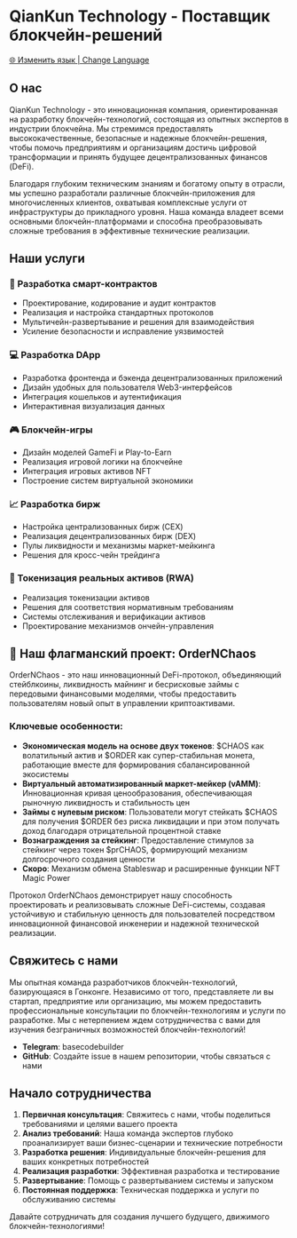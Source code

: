 # QianKun Technology - Поставщик блокчейн-решений

[🌐 Изменить язык | Change Language](LANGUAGE.md)

## О нас

QianKun Technology - это инновационная компания, ориентированная на разработку блокчейн-технологий, состоящая из опытных экспертов в индустрии блокчейна. Мы стремимся предоставлять высококачественные, безопасные и надежные блокчейн-решения, чтобы помочь предприятиям и организациям достичь цифровой трансформации и принять будущее децентрализованных финансов (DeFi).

Благодаря глубоким техническим знаниям и богатому опыту в отрасли, мы успешно разработали различные блокчейн-приложения для многочисленных клиентов, охватывая комплексные услуги от инфраструктуры до прикладного уровня. Наша команда владеет всеми основными блокчейн-платформами и способна преобразовывать сложные требования в эффективные технические реализации.

## Наши услуги

### 🔗 Разработка смарт-контрактов
- Проектирование, кодирование и аудит контрактов
- Реализация и настройка стандартных протоколов
- Мультичейн-развертывание и решения для взаимодействия
- Усиление безопасности и исправление уязвимостей

### 💻 Разработка DApp
- Разработка фронтенда и бэкенда децентрализованных приложений
- Дизайн удобных для пользователя Web3-интерфейсов
- Интеграция кошельков и аутентификация
- Интерактивная визуализация данных

### 🎮 Блокчейн-игры
- Дизайн моделей GameFi и Play-to-Earn
- Реализация игровой логики на блокчейне
- Интеграция игровых активов NFT
- Построение систем виртуальной экономики

### 📈 Разработка бирж
- Настройка централизованных бирж (CEX)
- Реализация децентрализованных бирж (DEX)
- Пулы ликвидности и механизмы маркет-мейкинга
- Решения для кросс-чейн трейдинга

### 🏢 Токенизация реальных активов (RWA)
- Реализация токенизации активов
- Решения для соответствия нормативным требованиям
- Системы отслеживания и верификации активов
- Проектирование механизмов ончейн-управления

## 🌟 Наш флагманский проект: OrderNChaos

OrderNChaos - это наш инновационный DeFi-протокол, объединяющий стейблкоины, ликвидность майнинг и беcрисковые займы с передовыми финансовыми моделями, чтобы предоставить пользователям новый опыт в управлении криптоактивами.

### Ключевые особенности:
- **Экономическая модель на основе двух токенов**: $CHAOS как волатильный актив и $ORDER как супер-стабильная монета, работающие вместе для формирования сбалансированной экосистемы
- **Виртуальный автоматизированный маркет-мейкер (vAMM)**: Инновационная кривая ценообразования, обеспечивающая рыночную ликвидность и стабильность цен
- **Займы с нулевым риском**: Пользователи могут стейкать $CHAOS для получения $ORDER без риска ликвидации и при этом получать доход благодаря отрицательной процентной ставке
- **Вознаграждения за стейкинг**: Предоставление стимулов за стейкинг через токен $prCHAOS, формирующий механизм долгосрочного создания ценности
- **Скоро**: Механизм обмена Stableswap и расширенные функции NFT Magic Power

Протокол OrderNChaos демонстрирует нашу способность проектировать и реализовывать сложные DeFi-системы, создавая устойчивую и стабильную ценность для пользователей посредством инновационной финансовой инженерии и надежной технической реализации.

## Свяжитесь с нами

Мы опытная команда разработчиков блокчейн-технологий, базирующаяся в Гонконге. Независимо от того, представляете ли вы стартап, предприятие или организацию, мы можем предоставить профессиональные консультации по блокчейн-технологиям и услуги по разработке. Мы с нетерпением ждем сотрудничества с вами для изучения безграничных возможностей блокчейн-технологий!

- **Telegram**: basecodebuilder
- **GitHub**: Создайте issue в нашем репозитории, чтобы связаться с нами

## Начало сотрудничества

1. **Первичная консультация**: Свяжитесь с нами, чтобы поделиться требованиями и целями вашего проекта
2. **Анализ требований**: Наша команда экспертов глубоко проанализирует ваши бизнес-сценарии и технические потребности
3. **Разработка решения**: Индивидуальные блокчейн-решения для ваших конкретных потребностей
4. **Реализация разработки**: Эффективная разработка и тестирование
5. **Развертывание**: Помощь с развертыванием системы и запуском
6. **Постоянная поддержка**: Техническая поддержка и услуги по обслуживанию системы

Давайте сотрудничать для создания лучшего будущего, движимого блокчейн-технологиями! 